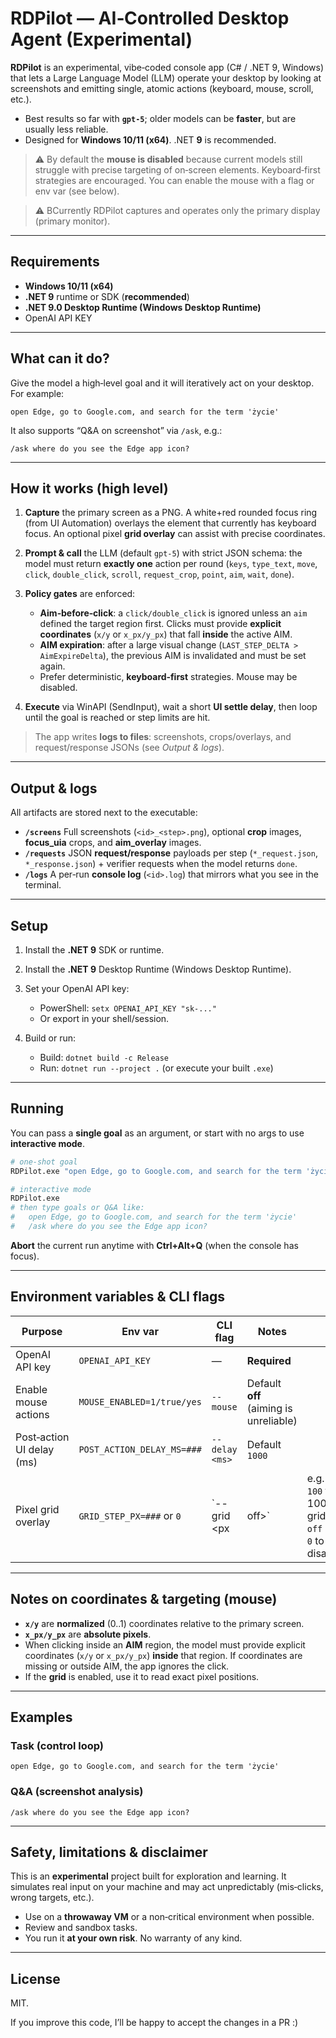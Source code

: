 ﻿# RDPilot — AI‑Controlled Desktop Agent (Experimental)

**RDPilot** is an experimental, vibe‑coded console app (C# / .NET 9, Windows) that lets a Large Language Model (LLM) operate your desktop by looking at screenshots and emitting single, atomic actions (keyboard, mouse, scroll, etc.).

* Best results so far with **`gpt-5`**; older models can be **faster**, but are usually less reliable.
* Designed for **Windows 10/11 (x64)**. .NET **9** is recommended.

> ⚠️ By default the **mouse is disabled** because current models still struggle with precise targeting of on‑screen elements. Keyboard‑first strategies are encouraged. You can enable the mouse with a flag or env var (see below).

> ⚠️ BCurrently RDPilot captures and operates only the primary display (primary monitor).

---

## Requirements

* **Windows 10/11 (x64)**
* **.NET 9** runtime or SDK (**recommended**)
* **.NET 9.0 Desktop Runtime (Windows Desktop Runtime)**
* OpenAI API KEY

---

## What can it do?

Give the model a high‑level goal and it will iteratively act on your desktop. For example:

```
open Edge, go to Google.com, and search for the term 'życie'
```

It also supports “Q\&A on screenshot” via `/ask`, e.g.:

```
/ask where do you see the Edge app icon?
```
---

## How it works (high level)

1. **Capture** the primary screen as a PNG. A white+red rounded focus ring (from UI Automation) overlays the element that currently has keyboard focus. An optional pixel **grid overlay** can assist with precise coordinates.
2. **Prompt & call** the LLM (default `gpt-5`) with strict JSON schema: the model must return **exactly one** action per round (`keys`, `type_text`, `move`, `click`, `double_click`, `scroll`, `request_crop`, `point`, `aim`, `wait`, `done`).
3. **Policy gates** are enforced:

   * **Aim‑before‑click**: a `click/double_click` is ignored unless an `aim` defined the target region first. Clicks must provide **explicit coordinates** (`x/y` or `x_px/y_px`) that fall **inside** the active AIM.
   * **AIM expiration**: after a large visual change (`LAST_STEP_DELTA > AimExpireDelta`), the previous AIM is invalidated and must be set again.
   * Prefer deterministic, **keyboard‑first** strategies. Mouse may be disabled.
4. **Execute** via WinAPI (SendInput), wait a short **UI settle delay**, then loop until the goal is reached or step limits are hit.

> The app writes **logs to files**: screenshots, crops/overlays, and request/response JSONs (see *Output & logs*).

---

## Output & logs

All artifacts are stored next to the executable:

* **`/screens`**
  Full screenshots (`<id>_<step>.png`), optional **crop** images, **focus\_uia** crops, and **aim\_overlay** images.
* **`/requests`**
  JSON **request/response** payloads per step (`*_request.json`, `*_response.json`) + verifier requests when the model returns `done`.
* **`/logs`**
  A per‑run **console log** (`<id>.log`) that mirrors what you see in the terminal.

---

## Setup

1. Install the **.NET 9** SDK or runtime.
2. Install the **.NET 9** Desktop Runtime (Windows Desktop Runtime).
3. Set your OpenAI API key:

   * PowerShell: `setx OPENAI_API_KEY "sk-..."`
   * Or export in your shell/session.
4. Build or run:

   * Build: `dotnet build -c Release`
   * Run:   `dotnet run --project .`  (or execute your built `.exe`)

---

## Running

You can pass a **single goal** as an argument, or start with no args to use **interactive mode**.

```bash
# one‑shot goal
RDPilot.exe "open Edge, go to Google.com, and search for the term 'życie'"

# interactive mode
RDPilot.exe
# then type goals or Q&A like:
#   open Edge, go to Google.com, and search for the term 'życie'
#   /ask where do you see the Edge app icon?
```

**Abort** the current run anytime with **Ctrl+Alt+Q** (when the console has focus).

---

## Environment variables & CLI flags

| Purpose                    | Env var                    | CLI flag          | Notes                                  |                                                     |
| -------------------------- | -------------------------- | ----------------- | -------------------------------------- | --------------------------------------------------- |
| OpenAI API key             | `OPENAI_API_KEY`           | —                 | **Required**                           |                                                     |
| Enable mouse actions       | `MOUSE_ENABLED=1/true/yes` | `--mouse`         | Default **off** (aiming is unreliable) |                                                     |
| Post‑action UI delay (ms)  | `POST_ACTION_DELAY_MS=###` | `--delay <ms>`    | Default `1000`                         |                                                     |
| Pixel grid overlay         | `GRID_STEP_PX=###` or `0`  | \`--grid \<px     | off>\`                                 | e.g. `100` for 100‑px grid; `off` or `0` to disable |

---

## Notes on coordinates & targeting (mouse)

* **`x/y`** are **normalized** (0..1) coordinates relative to the primary screen.
* **`x_px/y_px`** are **absolute pixels**.
* When clicking inside an **AIM** region, the model must provide explicit coordinates (`x/y` or `x_px/y_px`) **inside** that region. If coordinates are missing or outside AIM, the app ignores the click.
* If the **grid** is enabled, use it to read exact pixel positions.

---

## Examples

### Task (control loop)

```
open Edge, go to Google.com, and search for the term 'życie'
```

### Q\&A (screenshot analysis)

```
/ask where do you see the Edge app icon?
```

---

## Safety, limitations & disclaimer

This is an **experimental** project built for exploration and learning. It simulates real input on your machine and may act unpredictably (mis‑clicks, wrong targets, etc.).

* Use on a **throwaway VM** or a non‑critical environment when possible.
* Review and sandbox tasks.
* You run it **at your own risk**. No warranty of any kind.

---

## License

MIT.

If you improve this code, I’ll be happy to accept the changes in a PR :)

